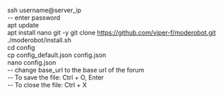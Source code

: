 ssh username@server_ip  
-- enter password  
apt update  
apt install nano git -y
git clone https://github.com/viper-f/moderobot.git  
./moderobot/install.sh  
cd config  
cp config_default.json config.json  
nano config.json  
-- change base_url to the base url of the forum  
-- To save the file: Ctrl + O, Enter  
-- To close the file: Ctrl + X  
